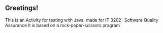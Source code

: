 ## Greetings!

This is an Activity for testing with Java, made for IT 3202- Software Quality Assurance
It is based on a rock-paper-scissors program
